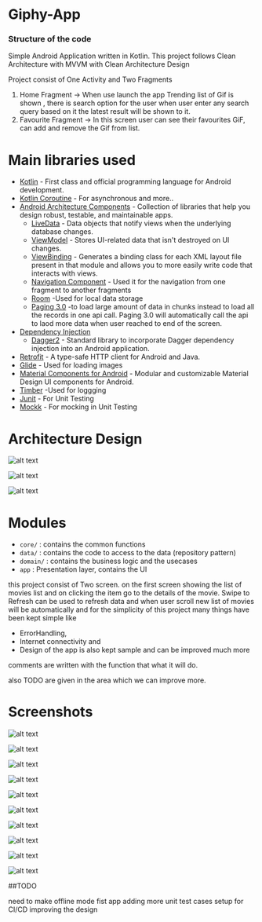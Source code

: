 # Giphy-App

### Structure of the code ###
Simple Android Application written in Kotlin.
This project follows Clean Architecture with MVVM with Clean Architecture Design

Project consist of One Activity and Two Fragments
1) Home Fragment -> When use launch the app Trending list of Gif is shown , there is search option for the user when user enter any search query based on it the latest result will be shown to it.
2) Favourite Fragment -> In this screen user can see their favourites GiF, can add and remove the Gif from list.

# Main libraries used

- [Kotlin](https://kotlinlang.org/) - First class and official programming language for Android development.
- [Kotlin Coroutine](https://kotlinlang.org/docs/coroutines-overview.html) - For asynchronous and more..
- [Android Architecture Components](https://developer.android.com/topic/libraries/architecture) - Collection of libraries that help you design robust, testable, and maintainable apps.
  - [LiveData](https://developer.android.com/topic/libraries/architecture/livedata) - Data objects that notify views when the underlying database changes.
  - [ViewModel](https://developer.android.com/topic/libraries/architecture/viewmodel) - Stores UI-related data that isn't destroyed on UI changes.
  - [ViewBinding](https://developer.android.com/topic/libraries/view-binding) - Generates a binding class for each XML layout file present in that module and allows you to more easily write code that interacts with views.
  - [Navigation Component](https://developer.android.com/guide/navigation/navigation-getting-started) - Used it for the navigation from one fragment to another fragments
  - [Room](https://developer.android.com/reference/androidx/room/package-summary) -Used for local data storage
  - [Paging 3.0](https://developer.android.com/topic/libraries/architecture/paging/v3-overview) -to load large amount of data in chunks instead to load all the records in one api call. Paging 3.0 will automatically call the api to laod more data when user reached to end of the screen.
- [Dependency Injection](https://developer.android.com/training/dependency-injection)
  - [Dagger2](https://dagger.dev/) - Standard library to incorporate Dagger dependency injection into an Android application. 
- [Retrofit](https://square.github.io/retrofit/) - A type-safe HTTP client for Android and Java.
- [Glide](https://bumptech.github.io/glide/) - Used for loading images
- [Material Components for Android](https://github.com/material-components/material-components-android) - Modular and customizable Material Design UI components for Android.
- [Timber](https://github.com/JakeWharton/timber) -Used for loggging 
- [Junit](https://junit.org/) - For Unit Testing
- [Mockk](https://mockk.io/) - For mocking in Unit Testing


# Architecture Design
![alt text](https://github.com/mookyjan/giphySearchCleanArch/tree/develop_pagination/diagram/clean%20architecture%20design.png)

![alt text](https://github.com/mookyjan/giphySearchCleanArch/tree/develop_pagination/diagram/clean-mvvm.png)

![alt text](https://github.com/mookyjan/giphySearchCleanArch/tree/develop_pagination/diagram/project%20structure.png)


# Modules

* `core/` : contains the common functions
* `data/` : contains the code to access to the data (repository pattern)
* `domain/` : contains the business logic and the usecases
* `app` : Presentation layer, contains the UI 

this project consist of Two screen. on the first screen showing the list of movies list and on clicking the item
go to the details of the movie.
Swipe to Refresh can be used to refresh data and when user scroll new list of movies will be automatically
and for the simplicity of this project many things have been kept simple
like 
* ErrorHandling, 
* Internet connectivity and 
* Design of the app is also kept sample and can be improved much more

comments are written with the function that what it will do.

also TODO are given in the area which we can improve more.

# Screenshots
![alt text](https://github.com/mookyjan/giphySearchCleanArch/blob/develop_pagination/screenshots/Screenshot_20230128_123452.png)

![alt text](https://github.com/mookyjan/giphySearchCleanArch/blob/develop_pagination/screenshots/Screenshot_20230128_123527.png)

![alt text](https://github.com/mookyjan/giphySearchCleanArch/blob/develop_pagination/screenshots/Screenshot_20230128_123556.png)

![alt text](https://github.com/mookyjan/giphySearchCleanArch/blob/develop_pagination/screenshots/Screenshot_20230128_123622.png)

![alt text](https://github.com/mookyjan/giphySearchCleanArch/blob/develop_pagination/screenshots/Screenshot_20230128_123809.png)

![alt text](https://github.com/mookyjan/giphySearchCleanArch/blob/develop_pagination/screenshots/Screenshot_20230129_121518.png)

![alt text](https://github.com/mookyjan/giphySearchCleanArch/blob/develop_pagination/screenshots/Screenshot_20230129_121558.png)

![alt text](https://github.com/mookyjan/giphySearchCleanArch/blob/develop_pagination/screenshots/Screenshot_20230129_195746.png)

![alt text](https://github.com/mookyjan/giphySearchCleanArch/blob/develop_pagination/screenshots/Screenshot_20230129_202819.png)

![alt text](https://github.com/mookyjan/giphySearchCleanArch/blob/develop_pagination/screenshots/Screenshot_20230129_211827.png)


##TODO

need to make offline mode fist app
adding more unit test cases
setup for CI/CD
improving the design





